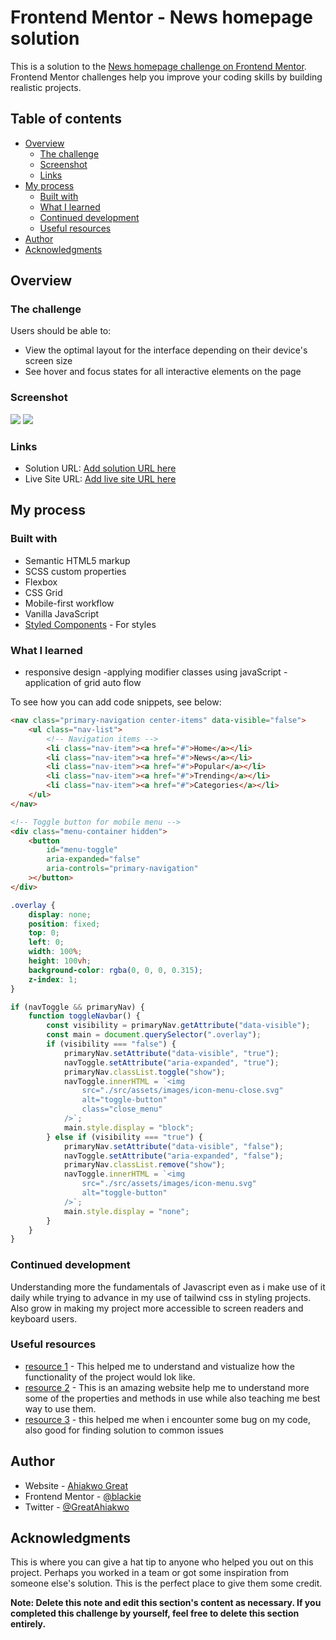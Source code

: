 # Frontend Mentor - News homepage solution

This is a solution to the [News homepage challenge on Frontend Mentor](https://www.frontendmentor.io/challenges/news-homepage-H6SWTa1MFl). Frontend Mentor challenges help you improve your coding skills by building realistic projects.

## Table of contents

-   [Overview](#overview)
    -   [The challenge](#the-challenge)
    -   [Screenshot](#screenshot)
    -   [Links](#links)
-   [My process](#my-process)
    -   [Built with](#built-with)
    -   [What I learned](#what-i-learned)
    -   [Continued development](#continued-development)
    -   [Useful resources](#useful-resources)
-   [Author](#author)
-   [Acknowledgments](#acknowledgments)

## Overview

### The challenge

Users should be able to:

-   View the optimal layout for the interface depending on their device's screen size
-   See hover and focus states for all interactive elements on the page

### Screenshot

![](./src/assets/images/Screen%20Shot%202024-03-15%20at%2015.38.55.png)
![](./src/assets/images/Screen%20Shot%202024-03-15%20at%2015.38.07.png)

### Links

-   Solution URL: [Add solution URL here](https://your-solution-url.com)
-   Live Site URL: [Add live site URL here](https://your-live-site-url.com)

## My process

### Built with

-   Semantic HTML5 markup
-   SCSS custom properties
-   Flexbox
-   CSS Grid
-   Mobile-first workflow
-   Vanilla JavaScript
-   [Styled Components](https://styled-components.com/) - For styles

### What I learned

-   responsive design
    -applying modifier classes using javaScript
    -application of grid auto flow

To see how you can add code snippets, see below:

```html
<nav class="primary-navigation center-items" data-visible="false">
    <ul class="nav-list">
        <!-- Navigation items -->
        <li class="nav-item"><a href="#">Home</a></li>
        <li class="nav-item"><a href="#">News</a></li>
        <li class="nav-item"><a href="#">Popular</a></li>
        <li class="nav-item"><a href="#">Trending</a></li>
        <li class="nav-item"><a href="#">Categories</a></li>
    </ul>
</nav>

<!-- Toggle button for mobile menu -->
<div class="menu-container hidden">
    <button
        id="menu-toggle"
        aria-expanded="false"
        aria-controls="primary-navigation"
    ></button>
</div>
```

```css
.overlay {
    display: none;
    position: fixed;
    top: 0;
    left: 0;
    width: 100%;
    height: 100vh;
    background-color: rgba(0, 0, 0, 0.315);
    z-index: 1;
}
```

```js
if (navToggle && primaryNav) {
    function toggleNavbar() {
        const visibility = primaryNav.getAttribute("data-visible");
        const main = document.querySelector(".overlay");
        if (visibility === "false") {
            primaryNav.setAttribute("data-visible", "true");
            navToggle.setAttribute("aria-expanded", "true");
            primaryNav.classList.toggle("show");
            navToggle.innerHTML = `<img
                src="./src/assets/images/icon-menu-close.svg"
                alt="toggle-button"
                class="close_menu"
            />`;
            main.style.display = "block";
        } else if (visibility === "true") {
            primaryNav.setAttribute("data-visible", "false");
            navToggle.setAttribute("aria-expanded", "false");
            primaryNav.classList.remove("show");
            navToggle.innerHTML = `<img
                src="./src/assets/images/icon-menu.svg"
                alt="toggle-button"
            />`;
            main.style.display = "none";
        }
    }
}
```

### Continued development

Understanding more the fundamentals of Javascript even as i make use of it daily while trying to advance in my use of tailwind css in styling projects.
Also grow in making my project more accessible to screen readers and keyboard users.

### Useful resources

-   [ resource 1](https://www.youtube.com) - This helped me to understand and vistualize how the functionality of the project would lok like.
-   [resource 2](https://www.w3school.com) - This is an amazing website help me to understand more some of the properties and methods in use while also teaching me best way to use them.
-   [resource 3](https://www.stackoverflow.com) - this helped me when i encounter some bug on my code, also good for finding solution to common issues

## Author

-   Website - [Ahiakwo Great](https://blackie-portfolio.vercel.app/)
-   Frontend Mentor - [@blackie](https://www.frontendmentor.io/profile/blackie)
-   Twitter - [@GreatAhiakwo](https://www.twitter.com/@GreatAhiakwo)

## Acknowledgments

This is where you can give a hat tip to anyone who helped you out on this project. Perhaps you worked in a team or got some inspiration from someone else's solution. This is the perfect place to give them some credit.

**Note: Delete this note and edit this section's content as necessary. If you completed this challenge by yourself, feel free to delete this section entirely.**
